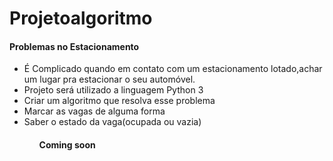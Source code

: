 <h1>Projetoalgoritmo</h1>

<h4>Problemas no Estacionamento</h4>
<ul>
<li>É Complicado quando em contato com um estacionamento lotado,achar um lugar pra estacionar o seu automóvel.
<li>Projeto será utilizado a linguagem Python 3
<li>Criar um algoritmo que resolva esse problema
<li>Marcar as vagas de alguma forma
<li>Saber o estado da vaga(ocupada ou vazia)
<ul>

<h4>Coming soon</h4>
